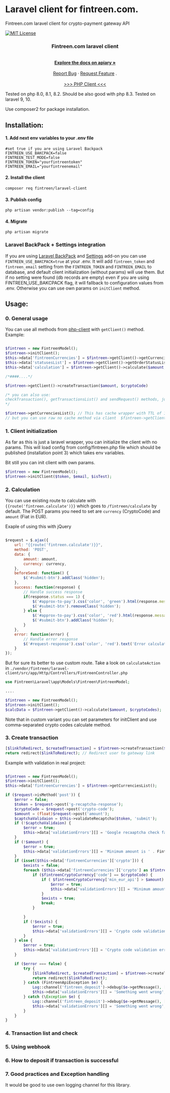 # Laravel client for fintreen.com.
Fintreen.com laravel client for crypto-payment gateway API

[![MIT License][license-shield]][license-url]


<h3 align="center">Fintreen.com laravel client</h3>

  <p align="center">
    <br />
    <a href="https://fintreen.docs.apiary.io/" target="_blank"><strong>Explore the docs on apiary »</strong></a>
    <br />
    <br />
    <a href="https://github.com/fintreen/laravel-client/issues">Report Bug</a>
    ·
    <a href="https://github.com/fintreen/laravel-client/issues">Request Feature</a>
    .
    <br />
    <br />
    <a href="https://github.com/fintreen/php-client/issues">>>> PHP Client <<<</a>
  </p>
</div>

Tested on php 8.0, 8.1, 8.2. Should be also good with php 8.3.
Tested on laravel 9, 10.

Use composer2 for package installation.

## Installation:

#### 1. Add next env variables to your .env file

```dotenv
#set true if you are using Laravel Backpack
FINTREEN_USE_BAKCPACK=false
FINTREEN_TEST_MODE=false
FINTREEN_TOKEN="yourfintreentoken" 
FINTREEN_EMAIL="yourfintreenemail"

```

#### 2. Install the client

```
composer req fintreen/laravel-client
```

#### 3. Publish config

```shell
php artisan vendor:publish --tag=config
```
#### 4. Migrate

```shell
php artisan migrate
```

### Laravel BackPack + Settings integration

If you are using <a href="https://github.com/Laravel-Backpack/CRUD">Laravel BackPack</a> and <a href="https://github.com/Laravel-Backpack/Settings">Settings</a> add-on 
you can use `FINTREEN_USE_BAKCPACK=true` at your .env. It will add `fintreen_token` and `fintreen_email` setting 
from the `FINTREEN_TOKEN` and `FINTREEN_EMAIL` to database, and default client initialization (without params) will use them.
But if no setting were found (db records are empty) even if you are using FINTREEN_USE_BAKCPACK flag, it will fallback to configuration values from .env.
Otherwise you can use own params on `initClient` method.


## Usage:

### 0. General usage

You can use all methods from <a href="https://github.com/fintreen/php-client/issues">php-client</a> 
with `getClient()` method. Example: 

```php 

$fintreen = new FintreenModel();
$fintreen->initClient();
$this->data['fintreenCurrencies'] = $fintreen->getClient()->getCurrenciesList();
$this->data['statusesList'] = $fintreen->getClient()->getOrderStatusList();
$this->data['calculation'] = $fintreen->getClient()->calculate($amount, $cryptoCodes);

/*####....*/

$fintreen->getClient()->createTransaction($amount, $cryptoCode)

/* you can also use:
checkTransaction(), getTransactionsList() and sendRequest() methods, just like in the php client with getClient() method. 
*/

$fintreen->getCurrenciesList(); // This has cache wrapper with TTL of 10 minutes by default
// but you can use raw no cache method via client  $fintreen->getClient()->getCurrenciesList();

```

### 1. Client initialization
As far as this is just a laravel wrapper, you can initialize the client with no params. 
This will load config from config/fintreen.php file which should be published (installation point 3) which takes env variables.

Bit still you can init client with own params.
```php 
$fintreen = new FintreenModel();
$fintreen->initClient($token, $email, $isTest);

```



### 2. Calculation 
You can use existing route to calculate with `{{route('fintreen.calculate')}}` which goes to `/fintreen/calculate` by default.
The POST params you need to set are `currency` (CryptoCode) and `amount` (Fiat in EUR).

Exaple of using this with jQuery
```javascript

$request = $.ajax({
    url: "{{route('fintreen.calculate')}}",
    method: 'POST',
    data: {
        amount: amount,
        currency: currency,
    },
    beforeSend: function() {
        $('#submit-btn').addClass('hidden');
    },
    success: function(response) {
        // Handle success response
        if(response.status === 1) {
            $('#approx-to-pay').css('color', 'green').html(response.message);
            $('#submit-btn').removeClass('hidden');
        } else {
            $('#approx-to-pay').css('color', 'red').html(response.message);
            $('#submit-btn').addClass('hidden');
        }
    },
    error: function(error) {
        // Handle error response
        $('#request-response').css('color', 'red').text('Error calculation!');
    }
});
```

But for sure its better to use custom route. Take a look on `calculateAction` in `./vendor/fintreen/laravel-client/src/app/Http/Controllers/FintreenController.php`

```php
use Fintreen\Laravel\app\Models\Fintreen\FintreenModel;

....

$fintreen = new FintreenModel();
$fintreen->initClient();
$calcData = $fintreen->getClient()->calculate($amount, $cryptoCodes);

```

Note that in custom variant you can set parameters for initClient and use comma-separated crypto codes calculate method. 

### 3. Create transaction 

```php
[$linkToRedirect, $createdTransaction] = $fintreen->createTransaction($amount, $cryptoCode);
return redirect($linkToRedirect); // Redirect user to gateway link
```

Example with validation in real project:

```php

$fintreen = new FintreenModel();
$fintreen->initClient();
$this->data['fintreenCurrencies'] = $fintreen->getCurrenciesList();

if ($request->isMethod('post')) {
    $error = false;
    $token = $request->post('g-recaptcha-response');
    $cryptoCode = $request->post('crypto-code');
    $amount = (float)$request->post('amount');
    $captchaValidaion = $this->validateRecaptcha($token, 'submit');
    if (!$captchaValidaion) {
        $error = true;
        $this->data['validationErrors'][] = 'Google recaaptcha check failed';
    }
    if (!$amount) {
        $error = true;
        $this->data['validationErrors'][] = 'Minimum amount is ' . FintreenModel::MIN_EURO_AMOUNT_DEFAULT;
    }
    if (isset($this->data['fintreenCurrencies']['crypto'])) {
        $exists = false;
        foreach ($this->data['fintreenCurrencies']['crypto'] as $fintreenCryptoCurrency) {
            if ($fintreenCryptoCurrency['code'] == $cryptoCode) {
                if ( $fintreenCryptoCurrency['min_eur_api'] > $amount) {
                    $error = true;
                    $this->data['validationErrors'][] = 'Minimum amount is ' . $fintreenCryptoCurrency['min_eur_api'];
                }
                $exists = true;
                break;
            }

        }
        if (!$exists) {
            $error = true;
            $this->data['validationErrors'][] = 'Crypto code validation error';
        }
    } else {
        $error = true;
        $this->data['validationErrors'][] = 'Crypto code validation error';
    }

    if ($error === false) {
        try {
            [$linkToRedirect, $createdTransaction] = $fintreen->createTransaction($amount, $cryptoCode);
            return redirect($linkToRedirect);
        } catch (FintreenApiException $e) {
            Log::channel('fintreen_deposit')->debug($e->getMessage(), ['context' => $e]);
            $this->data['validationErrors'][] = 'Something went wrong';
        } catch (\Exception $e) {
            Log::channel('fintreen_deposit')->debug($e->getMessage(), ['context' => $e]);
            $this->data['validationErrors'][] = 'Something went wrong';
        }
    }
}
```

### 4. Transaction list and check
### 5. Using webhook
### 6. How to deposit if transaction is successful

### 7. Good practices and Exception handling

It would be good to use own logging channel for this library.


<!-- MARKDOWN LINKS & IMAGES -->
<!-- https://www.markdownguide.org/basic-syntax/#reference-style-links -->
[license-shield]: https://img.shields.io/github/license/othneildrew/Best-README-Template.svg?style=for-the-badge
[license-url]: https://github.com/fintreen/laravel-client/blob/main/LICENCE.txt